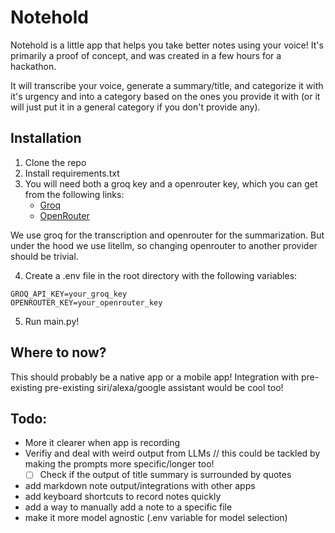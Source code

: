 # Notehold

Notehold is a little app that helps you take better notes using your voice! 
It's primarily a proof of concept, and was created in a few hours for a hackathon.

It will transcribe your voice, generate a summary/title, and categorize it with it's urgency and into a category based on the ones you provide it with (or it will just put it in a general category if you don't provide any).

## Installation
1. Clone the repo
2. Install requirements.txt
3. You will need both a groq key and a openrouter key, which you can get from the following links:
    - [Groq](https://groq.io/)
    - [OpenRouter](https://openrouter.ai/)
  
We use groq for the transcription and openrouter for the summarization. But under the hood we use litellm, so changing openrouter to another provider should be trivial. 

4. Create a .env file in the root directory with the following variables:

```
GROQ_API_KEY=your_groq_key
OPENROUTER_KEY=your_openrouter_key
```
    
5. Run main.py! 

## Where to now?
This should probably be a native app or a mobile app! Integration with pre-existing pre-existing siri/alexa/google assistant would be cool too!

## Todo:
- More it clearer when app is recording
- Verifiy and deal with weird output from LLMs
    // this could be tackled by making the prompts more specific/longer too!
    - [ ] Check if the output of title summary is surrounded by quotes
- add markdown note output/integrations with other apps
- add keyboard shortcuts to record notes quickly
- add a way to manually add a note to a specific file
- make it more model agnostic (.env variable for model selection)
